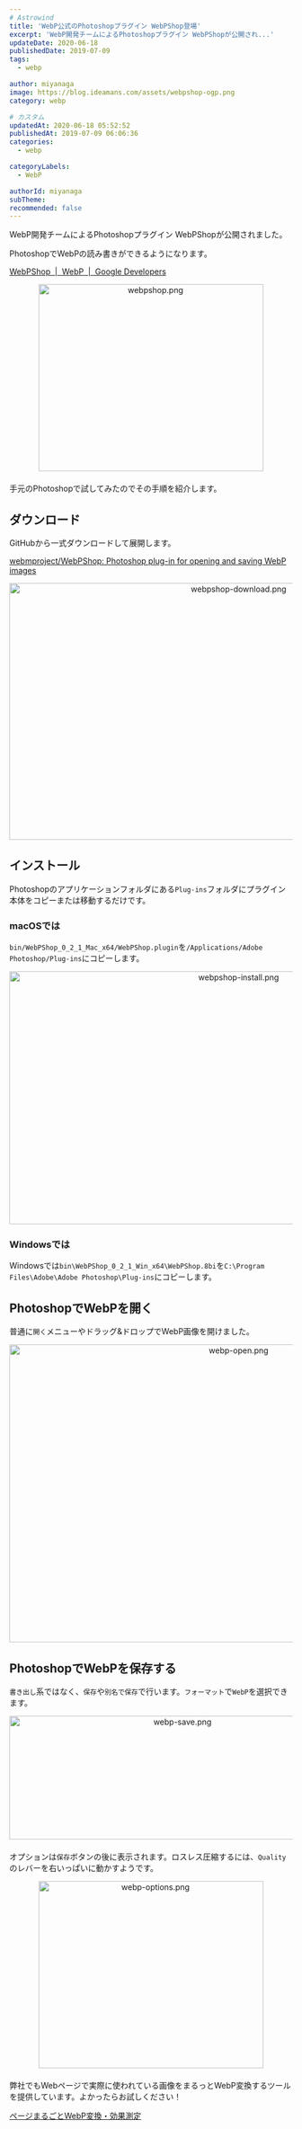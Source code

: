 ```yaml
---
# Astrowind
title: 'WebP公式のPhotoshopプラグイン WebPShop登場'
excerpt: 'WebP開発チームによるPhotoshopプラグイン WebPShopが公開され...'
updateDate: 2020-06-18
publishedDate: 2019-07-09
tags: 
  - webp

author: miyanaga
image: https://blog.ideamans.com/assets/webpshop-ogp.png
category: webp

# カスタム
updatedAt: 2020-06-18 05:52:52
publishedAt: 2019-07-09 06:06:36
categories: 
  - webp

categoryLabels: 
  - WebP

authorId: miyanaga
subTheme: 
recommended: false
---
```


WebP開発チームによるPhotoshopプラグイン WebPShopが公開されました。

PhotoshopでWebPの読み書きができるようになります。

[WebPShop  |  WebP  |  Google Developers](https://developers.google.com/speed/webp/docs/webpshop)

<a href="https://developers.google.com/speed/webp/docs/webpshop"><img alt="webpshop.png" src="https://blog.ideamans.com/assets_c/2019/07/webpshop-thumb-400xauto-1036.png" width="400" height="333" class="mt-image-center" style="text-align: center; display: block; margin: 0 auto 20px;" /></a>

手元のPhotoshopで試してみたのでその手順を紹介します。



## ダウンロード

GitHubから一式ダウンロードして展開します。

[webmproject/WebPShop: Photoshop plug\-in for opening and saving WebP images](https://github.com/webmproject/WebPShop)

<a href="https://blog.ideamans.com/assets/webpshop-download.png"><img alt="webpshop-download.png" src="https://blog.ideamans.com/assets_c/2019/07/webpshop-download-thumb-800xauto-1032.png" width="800" height="457" class="mt-image-center" style="text-align: center; display: block; margin: 0 auto 20px;" /></a>

## インストール

Photoshopのアプリケーションフォルダにある`Plug-ins`フォルダにプラグイン本体をコピーまたは移動するだけです。

### macOSでは

`bin/WebPShop_0_2_1_Mac_x64/WebPShop.plugin`を`/Applications/Adobe Photoshop/Plug-ins`にコピーします。

<a href="https://blog.ideamans.com/assets/webpshop-install.png"><img alt="webpshop-install.png" src="https://blog.ideamans.com/assets_c/2019/07/webpshop-install-thumb-800xauto-1034.png" width="800" height="450" class="mt-image-center" style="text-align: center; display: block; margin: 0 auto 20px;" /></a>

### Windowsでは

Windowsでは`bin\WebPShop_0_2_1_Win_x64\WebPShop.8bi`を`C:\Program Files\Adobe\Adobe Photoshop\Plug-ins`にコピーします。

## PhotoshopでWebPを開く

普通に`開く`メニューやドラッグ&ドロップでWebP画像を開けました。

<a href="https://blog.ideamans.com/assets/webp-open.png"><img alt="webp-open.png" src="https://blog.ideamans.com/assets_c/2019/07/webp-open-thumb-800xauto-1038.png" width="800" height="530" class="mt-image-center" style="text-align: center; display: block; margin: 0 auto 20px;" /></a>

## PhotoshopでWebPを保存する

`書き出し`系ではなく、`保存`や`別名で保存`で行います。`フォーマット`で`WebP`を選択できます。

<a href="https://blog.ideamans.com/assets/webp-save.png"><img alt="webp-save.png" src="https://blog.ideamans.com/assets_c/2019/07/webp-save-thumb-600xauto-1040.png" width="600" height="220" class="mt-image-center" style="text-align: center; display: block; margin: 0 auto 20px;" /></a>

オプションは`保存`ボタンの後に表示されます。ロスレス圧縮するには、`Quality`のレバーを右いっぱいに動かすようです。

<a href="https://blog.ideamans.com/assets/webp-options.png"><img alt="webp-options.png" src="https://blog.ideamans.com/assets_c/2019/07/webp-options-thumb-400xauto-1042.png" width="400" height="333" class="mt-image-center" style="text-align: center; display: block; margin: 0 auto 20px;" /></a>

弊社でもWebページで実際に使われている画像をまるっとWebP変換するツールを提供しています。よかったらお試しください！

[ページまるごとWebP変換・効果測定](https://sim.lightfile.net/webp/)
